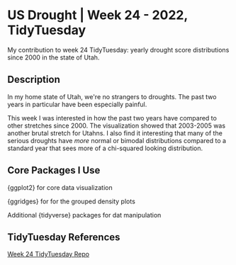 # US Drought | Week 24 - 2022, TidyTuesday
My contribution to week 24 TidyTuesday: yearly drought score distributions since 2000 in the state of Utah.

## Description

In my home state of Utah, we're no strangers to droughts. The past two years in particular have been especially painful.

This week I was interested in how the past two years have compared to other stretches since 2000. The visualization showed that 2003-2005 was another brutal
stretch for Utahns. I also find it interesting that many of the serious droughts have *more* normal or bimodal distributions compared to a standard year that
sees more of a chi-squared looking distribution.

## Core Packages I Use
{ggplot2} for core data visualization

{ggridges} for for the grouped density plots

Additional {tidyverse} packages for dat manipulation

## TidyTuesday References
[Week 24 TidyTuesday Repo](https://github.com/rfordatascience/tidytuesday/tree/master/data/2022/2022-06-14)
